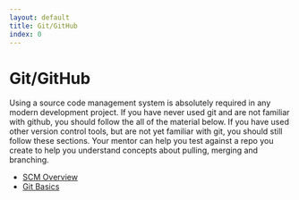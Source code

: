 ```yaml
---
layout: default
title: Git/GitHub 
index: 0
---
```


Git/GitHub
==========

Using a source code management system is absolutely required in any modern development project. If you have never used git and are not familiar with github, you should follow the all of the material below. If you have used other version control tools, but are not yet familiar with git, you should still follow these sections. Your mentor can help you test against a repo you create to help you understand concepts about pulling, merging and branching.

* <a href='{{ site.baseurl }}/modules/git/scm.html'>SCM Overview</a>
* <a href='{{ site.baseurl }}/modules/git/basics.html'>Git Basics</a>
